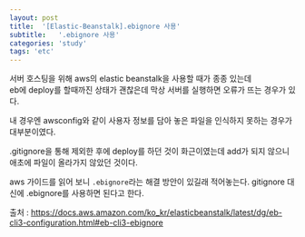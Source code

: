 ```yaml
---
layout: post
title:  '[Elastic-Beanstalk].ebignore 사용'
subtitle:   '.ebignore 사용'
categories: 'study'
tags: 'etc'
---
```


서버 호스팅을 위해 aws의 elastic beanstalk을 사용할 때가 종종 있는데  
eb에 deploy를 할때까진 상태가 괜찮은데 막상 서버를 실행하면 오류가 뜨는 경우가 있다.

내 경우엔 awsconfig와 같이 사용자 정보를 담아 놓은 파일을 인식하지 못하는 경우가 대부분이였다.

.gitignore을 통해 제외한 후에 deploy를 하던 것이 화근이였는데 add가 되지 않으니 애초에 파일이 올라가지 않았던 것이다.

aws 가이드를 읽어 보니 ``.ebignore``라는 해결 방안이 있길래 적어놓는다. gitignore 대신에 .ebignore를 사용하면 된다고 한다.

출처 : https://docs.aws.amazon.com/ko_kr/elasticbeanstalk/latest/dg/eb-cli3-configuration.html#eb-cli3-ebignore